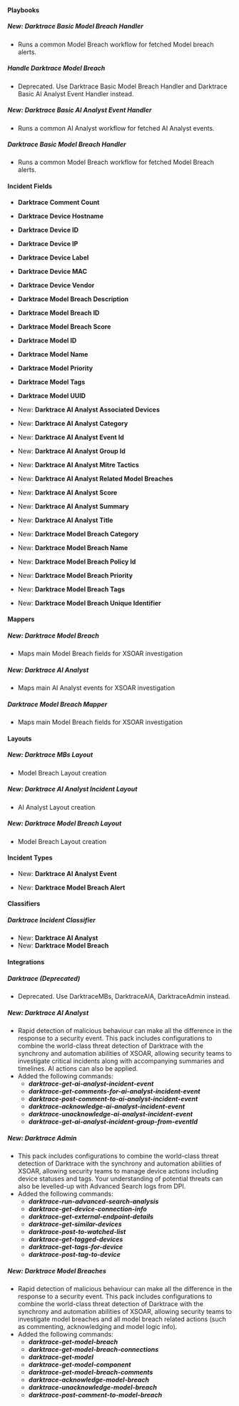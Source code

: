 #### Playbooks

##### New: Darktrace Basic Model Breach Handler

- Runs a common Model Breach workflow for fetched Model breach alerts.

##### Handle Darktrace Model Breach

- Deprecated. Use Darktrace Basic Model Breach Handler and Darktrace Basic AI Analyst Event Handler instead.

##### New: Darktrace Basic AI Analyst Event Handler

- Runs a common AI Analyst workflow for fetched AI Analyst events.
##### Darktrace Basic Model Breach Handler

- Runs a common Model Breach workflow for fetched Model Breach alerts.

#### Incident Fields

- **Darktrace Comment Count**

- **Darktrace Device Hostname**

- **Darktrace Device ID**

- **Darktrace Device IP**

- **Darktrace Device Label**

- **Darktrace Device MAC**

- **Darktrace Device Vendor**

- **Darktrace Model Breach Description**

- **Darktrace Model Breach ID**

- **Darktrace Model Breach Score**

- **Darktrace Model ID**

- **Darktrace Model Name**

- **Darktrace Model Priority**

- **Darktrace Model Tags**

- **Darktrace Model UUID**

- New: **Darktrace AI Analyst Associated Devices**

- New: **Darktrace AI Analyst Category**

- New: **Darktrace AI Analyst Event Id**

- New: **Darktrace AI Analyst Group Id**

- New: **Darktrace AI Analyst Mitre Tactics**

- New: **Darktrace AI Analyst Related Model Breaches**

- New: **Darktrace AI Analyst Score**

- New: **Darktrace AI Analyst Summary**

- New: **Darktrace AI Analyst Title**

- New: **Darktrace Model Breach Category**

- New: **Darktrace Model Breach Name**

- New: **Darktrace Model Breach Policy Id**

- New: **Darktrace Model Breach Priority**

- New: **Darktrace Model Breach Tags**

- New: **Darktrace Model Breach Unique Identifier**


#### Mappers


##### New: Darktrace Model Breach

- Maps main Model Breach fields for XSOAR investigation

##### New: Darktrace AI Analyst

- Maps main AI Analyst events for XSOAR investigation

##### Darktrace Model Breach Mapper

- Maps main Model Breach fields for XSOAR investigation

#### Layouts

##### New: Darktrace MBs Layout

- Model Breach Layout creation

##### New: Darktrace AI Analyst Incident Layout

- AI Analyst Layout creation

##### New: Darktrace Model Breach Layout

- Model Breach Layout creation


#### Incident Types

- New: **Darktrace AI Analyst Event**

- New: **Darktrace Model Breach Alert**


#### Classifiers

##### Darktrace Incident Classifier

- New: **Darktrace AI Analyst**
- New: **Darktrace Model Breach**

#### Integrations

##### Darktrace (Deprecated)

- Deprecated. Use DarktraceMBs, DarktraceAIA, DarktraceAdmin instead.

##### New: Darktrace AI Analyst

- Rapid detection of malicious behaviour can make all the difference in the response to a security event. This pack includes configurations to combine the world-class threat detection of Darktrace with the synchrony and automation abilities of XSOAR, allowing security teams to investigate critical incidents along with accompanying summaries and timelines. AI actions can also be applied.
- Added the following commands: 
  - ***darktrace-get-ai-analyst-incident-event***
  - ***darktrace-get-comments-for-ai-analyst-incident-event***
  - ***darktrace-post-comment-to-ai-analyst-incident-event***
  - ***darktrace-acknowledge-ai-analyst-incident-event***
  - ***darktrace-unacknowledge-ai-analyst-incident-event***
  - ***darktrace-get-ai-analyst-incident-group-from-eventId***

##### New: Darktrace Admin

- This pack includes configurations to combine the world-class threat detection of Darktrace with the synchrony and automation abilities of XSOAR, allowing security teams to manage device actions including device statuses and tags. Your understanding of potential threats can also be levelled-up with Advanced Search logs from DPI.
- Added the following commands: 
  - ***darktrace-run-advanced-search-analysis***
  - ***darktrace-get-device-connection-info***
  - ***darktrace-get-external-endpoint-details***
  - ***darktrace-get-similar-devices***
  - ***darktrace-post-to-watched-list***
  - ***darktrace-get-tagged-devices*** 
  - ***darktrace-get-tags-for-device***
  - ***darktrace-post-tag-to-device***

##### New: Darktrace Model Breaches

- Rapid detection of malicious behaviour can make all the difference in the response to a security event. This pack includes configurations to combine the world-class threat detection of Darktrace with the synchrony and automation abilities of XSOAR, allowing security teams to investigate model breaches and all model breach related actions (such as commenting, acknowledging and model logic info).
- Added the following commands: 
  - ***darktrace-get-model-breach*** 
  - ***darktrace-get-model-breach-connections*** 
  - ***darktrace-get-model*** 
  - ***darktrace-get-model-component*** 
  - ***darktrace-get-model-breach-comments*** 
  - ***darktrace-acknowledge-model-breach*** 
  - ***darktrace-unacknowledge-model-breach*** 
  - ***darktrace-post-comment-to-model-breach***

